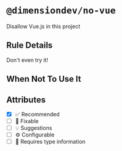 <!-- begin title -->

# `@dimensiondev/no-vue`

Disallow Vue.js in this project

<!-- end title -->

## Rule Details

Don't even try it!

## When Not To Use It

## Attributes

<!-- begin attributes -->

- [x] :white_check_mark: Recommended
- [ ] :wrench: Fixable
- [ ] :bulb: Suggestions
- [ ] :gear: Configurable
- [ ] :thought_balloon: Requires type information

<!-- end attributes -->
